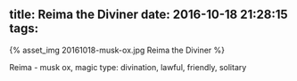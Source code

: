 title: Reima the Diviner
date: 2016-10-18 21:28:15
tags:
---
{% asset_img 20161018-musk-ox.jpg Reima the Diviner %}

Reima - musk ox, magic type: divination, lawful, friendly, solitary
